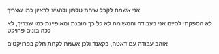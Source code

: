 אני אשמח לקבל שיחת טלפון ולהגיע לראיון כמו שצריך

לא הספקתי לסיים אני בעבודה והמשימה לא כל כך מובנת ומאופיינת כמו שצריך, לא ככה בונים פרויקט

אוהב עבודה עם דאטה, בקאנד ולכן אשמח לקחת חלק בפרויקטים 


